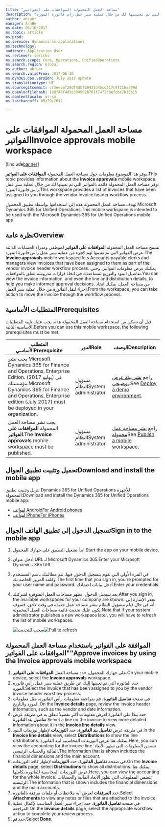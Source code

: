 ```yaml
---
title: "مساحة العمل المحمولة الموافقات على الفواتير‬"
description: "يوفر هذا الموضوع معلومات حول مساحة العمل المحمولة \"الموافقات على الفواتير‬‬\". توفر مساحة العمل المحمولة قائمة بالفواتير التي تم تعيينها لك من خلال عملية سير عمل رأس فاتورة المورد."
author: abruer
manager: AnnBe
ms.date: 06/16/2017
ms.topic: article
ms.prod: 
ms.service: dynamics-ax-applications
ms.technology: 
audience: Application User
ms.reviewer: sericks
ms.search.scope: Core, Operations, UnifiedOperations
ms.search.region: Global
ms.author: abruer
ms.search.validFrom: 2017-06-30
ms.dyn365.ops.version: July 2017 update
ms.translationtype: HT
ms.sourcegitcommit: c73eeaaf28df8db720431d4bcd317c9721baa99d
ms.openlocfilehash: 190f48f4d5e304902b701f74f2cbefcbe7b36b15
ms.contentlocale: ar-sa
ms.lasthandoff: 09/29/2017

---
```


# <a name="invoice-approvals-mobile-workspace"></a><span data-ttu-id="ecc0b-104">مساحة العمل المحمولة الموافقات على الفواتير‬</span><span class="sxs-lookup"><span data-stu-id="ecc0b-104">Invoice approvals mobile workspace</span></span>

[!include[banner](../includes/banner.md)]

<span data-ttu-id="ecc0b-105">يوفر هذا الموضوع معلومات حول مساحة العمل المحمولة **الموافقات على الفواتير**.</span><span class="sxs-lookup"><span data-stu-id="ecc0b-105">This topic provides information about the **Invoice approvals** mobile workspace.</span></span> <span data-ttu-id="ecc0b-106">توفر مساحة العمل المحمولة قائمة بالفواتير التي تم تعيينها لك من خلال عملية سير عمل رأس فاتورة المورد.</span><span class="sxs-lookup"><span data-stu-id="ecc0b-106">This workspace provides a list of invoices that have been assigned to you through the vendor invoice header workflow process.</span></span> 

<span data-ttu-id="ecc0b-107">تهدف مساحة العمل المحمولة هذه إلى استخدامها بواسطة تطبيق المحمول Microsoft Dynamics 365 for Unified Operations.</span><span class="sxs-lookup"><span data-stu-id="ecc0b-107">This mobile workspace is intended to be used with the Microsoft Dynamics 365 for Unified Operations mobile app.</span></span>

## <a name="overview"></a><span data-ttu-id="ecc0b-108">نظرة عامة</span><span class="sxs-lookup"><span data-stu-id="ecc0b-108">Overview</span></span>

<span data-ttu-id="ecc0b-109">تسمح مساحة العمل المحمولة **الموافقات على الفواتير** لموظفي ومدراء الحسابات الدائنة عرض الفواتير التي تم تعيينها لهم كجزء من عملية سير عمل رأس فاتورة المورد.</span><span class="sxs-lookup"><span data-stu-id="ecc0b-109">The **Invoice approvals** mobile workspace lets Accounts payable clerks and managers view invoices that have been assigned to them as part of the vendor invoice header workflow process.</span></span> <span data-ttu-id="ecc0b-110">يمكنك عرض معلومات الفواتير، وحتى تفاصيل البنود والتوزيع لمساعدتك في اتخاذ قرارات مدروسة تتعلق بالموافقات.</span><span class="sxs-lookup"><span data-stu-id="ecc0b-110">You can view the invoice information, and even the line and distribution details, to help you make informed approval decisions.</span></span> <span data-ttu-id="ecc0b-111">من مساحة العمل، يمكنك اتخاذ إجراء لنقل الفاتورة من خلال عملية سير العمل.</span><span class="sxs-lookup"><span data-stu-id="ecc0b-111">From the workspace, you can take action to move the invoice through the workflow process.</span></span> 

## <a name="prerequisites"></a><span data-ttu-id="ecc0b-112">المتطلبات الأساسية</span><span class="sxs-lookup"><span data-stu-id="ecc0b-112">Prerequisites</span></span>

<span data-ttu-id="ecc0b-113">قبل أن تتمكن من استخدام مساحة العمل المحمولة هذه، يجب عليك تلبية المتطلبات الأساسية التالية.</span><span class="sxs-lookup"><span data-stu-id="ecc0b-113">Before you can use this mobile workspace, the following prerequisites must be met.</span></span>

<table>
<thead>
<tr class="header">
<th><span data-ttu-id="ecc0b-114">المتطلب الأساسي</span><span class="sxs-lookup"><span data-stu-id="ecc0b-114">Prerequisite</span></span></th>
<th><span data-ttu-id="ecc0b-115">الدور</span><span class="sxs-lookup"><span data-stu-id="ecc0b-115">Role</span></span></th>
<th><span data-ttu-id="ecc0b-116">‏‏الوصف</span><span class="sxs-lookup"><span data-stu-id="ecc0b-116">Description</span></span></th>
</tr>
</thead>
<tbody>
<tr class="odd">
<td><span data-ttu-id="ecc0b-117">يجب نشر Microsoft Dynamics 365 for Finance and Operations, Enterprise Edition، (يوليو 2017) في مؤسستك.</span><span class="sxs-lookup"><span data-stu-id="ecc0b-117">Microsoft Dynamics 365 for Finance and Operations, Enterprise edition (July 2017) must be deployed in your organization.</span></span></td>
<td><span data-ttu-id="ecc0b-118">مسؤول النظام</span><span class="sxs-lookup"><span data-stu-id="ecc0b-118">System administrator</span></span></td>
<td><span data-ttu-id="ecc0b-119">راجع <a href="../deployment/deploy-demo-environment.md">نشر بيئة عرض توضيحي</a>.</span><span class="sxs-lookup"><span data-stu-id="ecc0b-119">See <a href="../deployment/deploy-demo-environment.md">Deploy a demo environment</a>.</span></span>
</td>
</tr>
<tr class="even">
<td><span data-ttu-id="ecc0b-120">يجب نشر مساحة العمل المحمولة <strong>الموافقات على الفواتير</strong>.</span><span class="sxs-lookup"><span data-stu-id="ecc0b-120">The <strong>Invoice approvals</strong> mobile workspace must be published.</span></span></td>
<td><span data-ttu-id="ecc0b-121">مسؤول النظام</span><span class="sxs-lookup"><span data-stu-id="ecc0b-121">System administrator</span></span></td>
<td><span data-ttu-id="ecc0b-122">راجع <a href="publish-mobile-workspace.md">نشر مساحة عمل محمولة</a></span><span class="sxs-lookup"><span data-stu-id="ecc0b-122">See <a href="publish-mobile-workspace.md">Publish a mobile workspace</a>.</span></span></td>
</tr>
</tbody>
</table>

## <a name="download-and-install-the-mobile-app"></a><span data-ttu-id="ecc0b-123">تحميل وتثبيت تطبيق الجوال</span><span class="sxs-lookup"><span data-stu-id="ecc0b-123">Download and install the mobile app</span></span>

<span data-ttu-id="ecc0b-124">تنزيل وتثبيت تطبيق Dynamics 365 for Unified Operations للأجهزة المحمولة:</span><span class="sxs-lookup"><span data-stu-id="ecc0b-124">Download and install the Dynamics 365 for Unified Operations mobile app:</span></span>

-   [<span data-ttu-id="ecc0b-125">لهواتف Android</span><span class="sxs-lookup"><span data-stu-id="ecc0b-125">For Android phones</span></span>](https://go.microsoft.com/fwlink/?linkid=850662)
-   [<span data-ttu-id="ecc0b-126">لهواتف iPhone</span><span class="sxs-lookup"><span data-stu-id="ecc0b-126">For iPhones</span></span>](https://go.microsoft.com/fwlink/?linkid=850663)

## <a name="sign-in-to-the-mobile-app"></a><span data-ttu-id="ecc0b-127">تسجيل الدخول إلى تطبيق الهاتف الجوال</span><span class="sxs-lookup"><span data-stu-id="ecc0b-127">Sign in to the mobile app</span></span>

1.  <span data-ttu-id="ecc0b-128">ابدأ تشغيل التطبيق على جهازك المحمول.</span><span class="sxs-lookup"><span data-stu-id="ecc0b-128">Start the app on your mobile device.</span></span>
2.  <span data-ttu-id="ecc0b-129">أدخل عنوان URL لـ Microsoft Dynamics 365.</span><span class="sxs-lookup"><span data-stu-id="ecc0b-129">Enter your Microsoft Dynamics 365 URL.</span></span>
3.  <span data-ttu-id="ecc0b-130">في المرة الأولى التي تقوم بتسجيل الدخول فيها، تتم مطالبتك باسم المستخدم وكلمة المرور الخاصة بك.</span><span class="sxs-lookup"><span data-stu-id="ecc0b-130">The first time that you sign in, you're prompted for your user name and password.</span></span> <span data-ttu-id="ecc0b-131">أدخل بيانات اعتمادك.</span><span class="sxs-lookup"><span data-stu-id="ecc0b-131">Enter your credentials.</span></span>
4.  <span data-ttu-id="ecc0b-132">بعد تسجيل الدخول، تظهر مساحات العمل المتوفرة لشركتك.</span><span class="sxs-lookup"><span data-stu-id="ecc0b-132">After you sign in, the available workspaces for your company are shown.</span></span> <span data-ttu-id="ecc0b-133">تجدر الإشارة إلى أنه في حال قيام مسؤول النظام بنشر مساحة عمل جديدة في وقت لاحق، فسوف يكون عليك تحديث قائمة مساحات العمل المحمولة.</span><span class="sxs-lookup"><span data-stu-id="ecc0b-133">Note that if your system administrator publishes a new workspace later, you will have to refresh the list of mobile workspaces.</span></span>

    <span data-ttu-id="ecc0b-134">[![سحب للتحديث](./media/pull-to-refresh-list-of-workspaces-183x300.png)](./media/pull-to-refresh-list-of-workspaces.png)</span><span class="sxs-lookup"><span data-stu-id="ecc0b-134">[![Pull to refresh](./media/pull-to-refresh-list-of-workspaces-183x300.png)](./media/pull-to-refresh-list-of-workspaces.png)</span></span>

## <a name="approve-invoices-by-using-the-invoice-approvals-mobile-workspace"></a><span data-ttu-id="ecc0b-135">الموافقة على الفواتير باستخدام مساحة العمل المحمولة "الموافقات على الفواتير"</span><span class="sxs-lookup"><span data-stu-id="ecc0b-135">Approve invoices by using the Invoice approvals mobile workspace</span></span>
1.  <span data-ttu-id="ecc0b-136">على جهازك المحمول، حدد مساحة العمل **الموافقات على الفواتير‬**.</span><span class="sxs-lookup"><span data-stu-id="ecc0b-136">On your mobile device, select the **Invoice approvals** workspace.</span></span>
2.  <span data-ttu-id="ecc0b-137">حدد الفاتورة التي تم تعيينها إليك عن طريق عملية سير عمل رأس فاتورة المورد.</span><span class="sxs-lookup"><span data-stu-id="ecc0b-137">Select the invoice that has been assigned to you by the vendor invoice header workflow process.</span></span>
3.  <span data-ttu-id="ecc0b-138">في صفحة **تفاصيل الفاتورة**، قم بمراجعة معلومات رأس الفاتورة، مثل معلومات المورد والتاريخ.</span><span class="sxs-lookup"><span data-stu-id="ecc0b-138">On the **Invoice details** page, review the invoice header information, such as the vendor and date information.</span></span>
4.  <span data-ttu-id="ecc0b-139">حدد بندًا على الفاتورة لعرض معلومات أكثر تفصيلاً تتعلق به في طريقة عرض **تفاصيل بند الفاتورة**.</span><span class="sxs-lookup"><span data-stu-id="ecc0b-139">Select a line on the invoice to view more detailed information about it in the **Invoice line details** view.</span></span>
5.  <span data-ttu-id="ecc0b-140">في طريقة عرض **تفاصيل بند الفاتورة**، حدد **التوزيعات** لإظهار توزيعات البنود.</span><span class="sxs-lookup"><span data-stu-id="ecc0b-140">In the **Invoice line details** view, select **Distributions** to show the line distributions.</span></span> <span data-ttu-id="ecc0b-141">يمكنك هنا عرض التوزيعات المحاسبية لبند الفاتورة.</span><span class="sxs-lookup"><span data-stu-id="ecc0b-141">Here, you can view the accounting for the invoice line.</span></span> <span data-ttu-id="ecc0b-142">تتضمن المعلومات التي تظهر الأبعاد المالية والحساب الرئيسي.</span><span class="sxs-lookup"><span data-stu-id="ecc0b-142">The information that is shown includes the financial dimensions and the main account.</span></span>
6.  <span data-ttu-id="ecc0b-143">في صفحة **تفاصيل الفاتورة**، حدد **التوزيعات** لإظهار كافة التوزيعات.</span><span class="sxs-lookup"><span data-stu-id="ecc0b-143">On the **Invoice details** page, select **Distributions** to show all distributions.</span></span> <span data-ttu-id="ecc0b-144">يمكنك هنا عرض التوزيعات المحاسبية للفاتورة بكاملها.</span><span class="sxs-lookup"><span data-stu-id="ecc0b-144">Here, you can view the accounting for the whole invoice.</span></span> <span data-ttu-id="ecc0b-145">تتضمن المعلومات التي تظهر الأبعاد المالية والحسابات الرئيسية.</span><span class="sxs-lookup"><span data-stu-id="ecc0b-145">The information that is shown includes the financial dimensions and the main accounts.</span></span> 
7.  <span data-ttu-id="ecc0b-146">حدد **المرفقات** لعرض أية ملاحظات أو ملفات مرفقة بالفاتورة.</span><span class="sxs-lookup"><span data-stu-id="ecc0b-146">Select **Attachments** to view any notes or files that are attached to the invoice.</span></span>
8.  <span data-ttu-id="ecc0b-147">في صفحة **تفاصيل الفاتورة**، حدد إجراء سير العمل المناسب لإكمال عملية المراجعة.</span><span class="sxs-lookup"><span data-stu-id="ecc0b-147">On the **Invoice details** page, select the appropriate workflow action to complete your review process.</span></span>
9.  <span data-ttu-id="ecc0b-148">حدد **تم**.</span><span class="sxs-lookup"><span data-stu-id="ecc0b-148">Select **Done**.</span></span>

